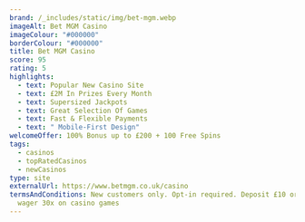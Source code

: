 ```yaml
---
brand: /_includes/static/img/bet-mgm.webp
imageAlt: Bet MGM Casino
imageColour: "#000000"
borderColour: "#000000"
title: Bet MGM Casino
score: 95
rating: 5
highlights:
  - text: Popular New Casino Site
  - text: £2M In Prizes Every Month
  - text: Supersized Jackpots
  - text: Great Selection Of Games
  - text: Fast & Flexible Payments
  - text: " Mobile-First Design"
welcomeOffer: 100% Bonus up to £200 + 100 Free Spins
tags:
  - casinos
  - topRatedCasinos
  - newCasinos
type: site
externalUrl: https://www.betmgm.co.uk/casino
termsAndConditions: New customers only. Opt-in required. Deposit £10 or more &
  wager 30x on casino games
---
```


